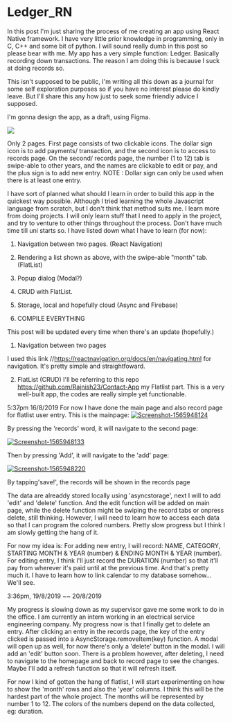 # Ledger_RN

In this post I'm just sharing the process of me creating an app using React Native framework. I have very little prior knowledge in programming, only in C, C++ and some bit of python. I will sound really dumb in this post so please bear with me. My app has a very simple function: Ledger. Basically recording down transactions. The reason I am doing this is because I suck at doing records so. 



This isn't supposed to be public, I'm writing all this down as a journal for some self exploration purposes so if you have no interest please do kindly leave. But I'll share this any how just to seek some friendly advice I supposed.



I'm gonna design the app, as a draft, using Figma. 



<img src="https://i.imgur.com/DR1zgNG.png"> 



Only 2 pages. First page consists of two clickable icons. The dollar sign icon is to add payments/ transaction, and the second icon is to access to records page. On the second/ records page, the number (1 to 12) tab is swipe-able to other years, and the names are clickable to edit or pay, and the plus sign is to add new entry. NOTE : Dollar sign can only be used when there is at least one entry.



I have sort of planned what should I learn in order to build this app in the quickest way possible. Although I tried learning the whole Javascript language from scratch, but I don't think that method suits me. I learn more from doing projects. I will only learn stuff that I need to apply in the project, and try to venture to other things throughout the process. Don't have much time till uni starts so. I have listed down what I have to learn (for now):



1. Navigation between two pages. (React Navigation)

2. Rendering a list shown as above, with the swipe-able "month" tab.  (FlatList)

3. Popup dialog (Modal?)

4. CRUD with FlatList.

5. Storage, local and hopefully cloud (Async and Firebase)

6. COMPILE EVERYTHING



This post will be updated every time when there's an update (hopefully.)



1. Navigation between two pages

I used this link //https://reactnavigation.org/docs/en/navigating.html  for navigation. It's pretty simple and straightfoward.

2. FlatList (CRUD) 
I'll be referring to this repo https://github.com/Rajnish23/Contact-App my Flatlist part. This is a very well-built app, the codes are really simple yet functionable. 

5:37pm 16/8/2019
For now I have done the main page and also record page for flatlist user entry. 
This is the mainpage:
<a href="https://ibb.co/SRBFm8s"><img src="https://i.ibb.co/0hrH9SD/Screenshot-1565948124.png" alt="Screenshot-1565948124" border="0"></a>

By pressing the 'records' word, it will navigate to the second page:

<a href="https://ibb.co/bbcbq9C"><img src="https://i.ibb.co/Hh5h18b/Screenshot-1565948133.png" alt="Screenshot-1565948133" border="0"></a>

Then by pressing 'Add', it will navigate to the 'add' page:

<a href="https://ibb.co/W6JS0r2"><img src="https://i.ibb.co/L874rTZ/Screenshot-1565948220.png" alt="Screenshot-1565948220" border="0"></a>

By tapping'save!', the records will be shown in the records page

The data are alreaddy stored locally using 'asyncstorage', next I will to add 'edit' and 'delete' function. And the edit function will be added on main page, while the delete function might be swiping the record tabs or onpress delete, still thinking. However, I will need to learn how to access each data so that I can program the colored numbers. Pretty slow progress but I think I am slowly getting the hang of it. 

For now my idea is:
For adding new entry, I will record: NAME, CATEGORY, STARTING MONTH & YEAR (number) & ENDING MONTH & YEAR (number). 
For editing entry, I think I'll just record the DURATION (number) so that it'll pay from wherever it's paid until at the previous time.
And that's pretty much it. I have to learn how to link calendar to my database somehow... We'll see. 

3:36pm, 19/8/2019 ~~ 20/8/2019

My progress is slowing down as my supervisor gave me some work to do in the office. I am currently an intern working in an electrical service engineering company. My progress now is that I finally get to delete an entry. After clicking an entry in the records page, the key of the entry clicked is passed into a AsyncStorage.removeItem(key) function. A modal will open up as well, for now there's only a 'delete' button in the modal. I will add an 'edit' button soon. There is a problem however, after deleting, I need to navigate to the homepage and back to record page to see the changes. Maybe I'll add a refresh function so that it will refresh itself. 

For now I kind of gotten the hang of flatlist, I will start experimenting on how to show the 'month' rows and also the 'year' columns. I think this will be the hardest part of the whole project. The months will be represented by number 1 to 12. The colors of the numbers depend on the data collected, eg: duration. 
